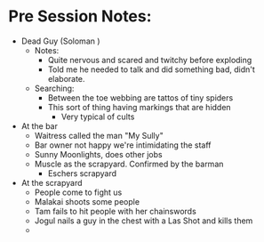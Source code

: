 # Pre Session Notes:   
  - Dead Guy (Soloman )
    - Notes:
      - Quite nervous and scared and twitchy before exploding
      - Told me he needed to talk and did something bad, didn't elaborate.
    - Searching:
      - Between the toe webbing are tattos of tiny spiders
      - This sort of thing having markings that are hidden
        - Very typical of cults
  - At the bar
    -  Waitress called the man "My Sully"
    -  Bar owner not happy we're intimidating the staff
    -  Sunny Moonlights, does other jobs
    -  Muscle as the scrapyard. Confirmed by the barman
       -  Eschers scrapyard
 - At the scrapyard
    - People come to fight us
    - Malakai shoots some people
    - Tam fails to hit people with her chainswords
    - Jogul nails a guy in the chest with a Las Shot and kills them
    - 


